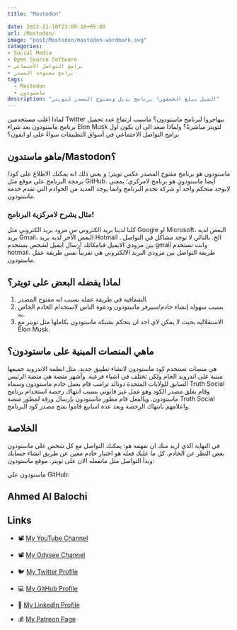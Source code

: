 ```yaml
---
title: "Mastodon"

date: 2022-11-10T23:08:10+05:00
url: /Mastodon/
image: "post/Mastodon/mastodon-wordmark.svg"
categories:
- Social Media
- Open Source Software
- برامج التواصل الأجتماعي
- برامج مفتوحة المصدر
tags:
  - Mastodon
  - ماستودون
description: "الفيل يبلع العصفور! برنامج بديل ومفتوح المصدر لتويتر"
---
```


لماذا اغلب مستخدمين Twitter بيهاجروا لبرنامج ماستودون؟ ماسبب ارتفاع عدد تحميل برنامج ماستودون بعد شراء Elon Musk لتويتر مباشرةً؟ ولماذا صعد الى ان يكون اول برامج التواصل الاجتماعي في أسواق التطبيقات سواءً على او ايفون؟
## ماهو ماستدون/Mastodon؟
ماستودون هو برنامج مفتوح المصدر عكس تويتر؛ و يعني ذلك انه يمكنك الاطلاع على كود/برمجة البرنامج على موقع مثل GitHub. أيضا ماستودون هو برنامج لامركزي؛ بمعنى لايوجد متحكم واحد أو شركة تخدم البرنامج وانما يوجد العديد من الخوادم التي تقدم خدمة ماستودون.

### مثال يشرح لامركزية البرنامج!
كلنا لدينا بريد الكتروني من مزود بريد الكتروني مثل Google او Microsoft، البعض لديه بريد Gmail، البعض الآخر لديه بريد Hotmail ..الخ. بالتالي لا توجد مشاكل في التواصل بين مزودي الايميل فبامكانك ارسال ايميل لشخص يستخدم gmail وانت تستخدم hotmail. طريقة التواصل بين مزودي البريد الالكتروني هي تقربياً نفس طريقة عمل ماستودون.
## لماذا يفضله البعض على تويتر؟
1. الشفافية في طريقة عمله بسبب انه مفتوح المصدر. 
2. بسبب سهولة إنشاء خادم/سيرفر ماستودون ودعوة الناس لاستخدام الخادم الخاص به. 
3. الاستقلاليه بحيث لا يمكن لاي احد ان يتحكم بشبكة ماستودون بكاملها مثل تويتر مع Elon Musk.
## ماهي المنصات المبنية على ماستودون؟
هي منصات تستخدم كود ماستودون لانشاء تطبيق جديد، مثل انظمة الاندرويد جميعها مبنية على اندرويد الخام ولكن تختلف في اشياء فرعية. وأشهر منصة هي منصة الرئيس السابق للولايات المتحدة دونالد ترامب قام بعمل خادم ماستودون وسماه Truth Social وقام بغلق مصدر الكود وهو عمل غير قانوني بسبب انتهاك رخصة استخدام برنامج ماستودون. وبالفعل قام مطور ماستودون بإرسال ورقة لمطور منصة Truth Social واعلامهم بانتهاك الرخصة وبعد عدة اسابيع قاموا بفتح مصدر كود البرنامج.
## الخلاصة
في النهاية الذي اريد منك ان تفهمه هو: يمكنك التواصل مع كل شخص على ماستودون بغض النظر عن الخادم. كل ما عليك فعله هو اختيار خادم معين عن طريق انشاء حسابك وبدأ التواصل مثل ماتفعله الان على تويتر. موقع ماستودون:

ماستودون على GitHub: 

## Ahmed Al Balochi 

## Links

- 📽 [My YouTube Channel](https://t.co/qNbPadCaHI?amp=1)

- 📽 [My Odysee Channel](https://odysee.com/$/invite/@CTRLplusA:7)

- 🐦 [My Twitter Profile](https://twitter.com/ahmedal_balochi)

- 💻 [My GitHub Profile](https://github.com/ahmed-al-balochi)

- 💼 [My LinkedIn Profile](https://www.linkedin.com/in/ahmed-al-balochi-b97b9b150/)

- 💰 [My Patreon Page](https://patreon.com/user?u=42792180)
